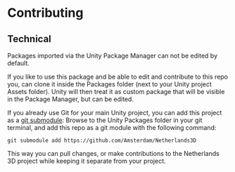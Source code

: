 # Contributing

## Technical
Packages imported via the Unity Package Manager can not be edited by default.

If you like to use this package and be able to edit and contribute to this repo you, can clone it inside the Packages folder (next to your Unity project Assets folder). Unity will then treat it as custom package that will be visible in the Package Manager, but can be edited.

If you already use Git for your main Unity project, you can add this project as a [git submodule](https://git-scm.com/book/en/v2/Git-Tools-Submodules):
Browse to the Unity Packages folder in your git terminal, and add this repo as a git module with the following command:

`git submodule add https://github.com/Amsterdam/Netherlands3D`

This way you can pull changes, or make contributions to the Netherlands 3D project while keeping it separate from your project.